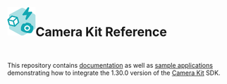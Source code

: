 <img align="left" width="64" height="64" src="docs/camerakit_icon.svg">

# Camera Kit Reference

</br>

This repository contains [documentation](./docs) as well as [sample applications](./samples) demonstrating how to integrate the 1.30.0 version of the [Camera Kit](https://kit.snapchat.com/camera-kit) SDK.
